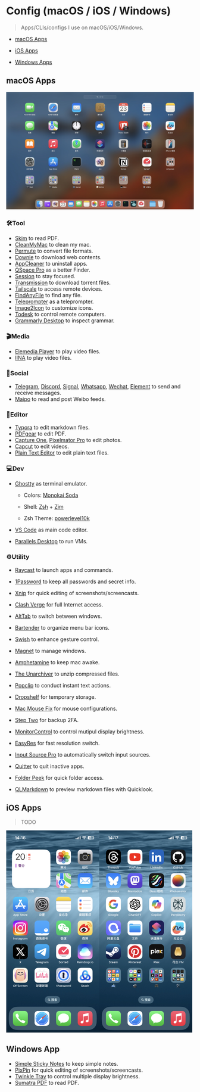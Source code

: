 # Config (macOS / iOS / Windows)

> Apps/CLIs/configs I use on macOS/iOS/Windows.



- [macOS Apps](#macos-apps)
- [iOS Apps](#ios-apps)

- [Windows Apps](#windows-apps)



## macOS Apps

![](img/macOS.jpg)

### 🛠️Tool

- [Skim](https://skim-app.sourceforge.io/) to read PDF.
- [CleanMyMac](https://cleanmymac.com/) to clean my mac.
- [Permute](https://software.charliemonroe.net/permute/) to convert file formats.
- [Downie](https://software.charliemonroe.net/downie/) to download web contents.
- [AppCleaner](https://freemacsoft.net/appcleaner/) to uninstall apps.
- [QSpace Pro](https://qspace.awehunt.com/) as a better Finder.
- [Session](https://stayinsession.com/) to stay focused.
- [Transmission](https://transmissionbt.com/) to download torrent files.
- [Tailscale](https://tailscale.com/) to access remote devices.
- [FindAnyFile](https://findanyfile.app/) to find any file.
- [Teleprompter](https://www.teleprompter.com/) as a teleprompter.
- [Image2Icon](https://img2icnsapp.com/) to customize icons.
- [Todesk](https://todesk.com/) to control remote computers.
- [Grammarly Desktop](https://www.grammarly.com/desktop) to inspect grammar.

### 🎬Media

- [Elemedia Player](https://www.elmedia-video-player.com/) to play video files.
- [IINA](https://iina.io/) to play video files.

### 👥Social

- [Telegram](https://telegram.org/), [Discord](https://discord.com/), [Signal](https://signal.org/), [Whatsapp](https://www.whatsapp.com/), [Wechat](https://weixin.qq.com/), [Element](https://element.io/) to send and receive messages.
- [Maipo](https://apps.apple.com/cn/app/maipo-for-%E5%BE%AE%E5%8D%9A/id789066512) to read and post Weibo feeds.

### 📝Editor

- [Typora](https://typora.io/) to edit markdown files.
- [PDFgear](https://www.pdfgear.com/) to edit PDF.
- [Capture One](https://www.captureone.com/), [Pixelmator Pro](https://www.pixelmator.com/pro/) to edit photos.
- [Capcut](https://www.capcut.com/) to edit videos.
- [Plain Text Editor](https://sindresorhus.com/plain-text-editor/) to edit plain text files.

### 💻Dev

- [Ghostty](https://ghostty.org/) as terminal emulator.
  - Colors: [Monokai Soda](https://github.com/mbadolato/iTerm2-Color-Schemes/blob/master/iterm-dynamic-colors/Monokai%20Soda.sh)

  - Shell: [Zsh](https://www.zsh.org/) + [Zim](https://zimfw.sh/)

  - Zsh Theme: [powerlevel10k](https://github.com/romkatv/powerlevel10k)
  
- [VS Code](https://code.visualstudio.com/) as main code editor.

- [Parallels Desktop](https://www.parallels.com/) to run VMs.

### ⚙️Utility

- [Raycast](https://www.raycast.com/) to launch apps and commands.

- [1Password](https://1password.com/) to keep all passwords and secret info.
- [Xnip](https://xnipapp.com/) for quick editing of screenshots/screencasts.
- [Clash Verge](https://github.com/clash-verge-rev/clash-verge-rev) for full Internet access.
- [AltTab](https://alt-tab-macos.netlify.app/) to switch between windows.
- [Bartender](https://www.macbartender.com/) to organize menu bar icons.
- [Swish](https://highlyopinionated.co/swish/) to enhance gesture control.
- [Magnet](https://magnet.crowdcafe.com/) to manage windows.
- [Amphetamine](https://apps.apple.com/us/app/amphetamine/id937984704) to keep mac awake.
- [The Unarchiver](https://theunarchiver.com/) to unzip compressed files.
- [Popclip](https://www.popclip.app/) to conduct instant text actions.
- [Dropshelf](https://pilotmoon.com/dropshelf/) for temporary storage.
- [Mac Mouse Fix](https://macmousefix.com/) for mouse configurations.
- [Step Two](https://steptwo.app/) for backup 2FA.
- [MonitorControl](https://monitorcontrol.app/) to control mutipul display brightness.
- [EasyRes](http://easyresapp.com/) for fast resolution switch.
- [Input Source Pro](https://inputsource.pro/) to automatically switch input sources.
- [Quitter](https://marco.org/apps#quitter) to quit inactive apps.
- [Folder Peek](https://sindresorhus.com/folder-peek) for quick folder access.
- [QLMarkdown](https://github.com/sbarex/QLMarkdown) to preview markdown files with Quicklook.



## iOS Apps

> TODO

<img src="img/ios_0.png" style="width:250px;" /><img src="img/ios_1.png" style="width:250px;" />



## Windows App

- [Simple Sticky Notes](https://www.simplestickynotes.com/) to keep simple notes.
- [PixPin](https://pixpinapp.com/) for quick editing of screenshots/screencasts.
- [Twinkle Tray](https://twinkletray.com/) to control multiple display brightness.
- [Sumatra PDF](https://www.sumatrapdfreader.org/) to read PDF.
